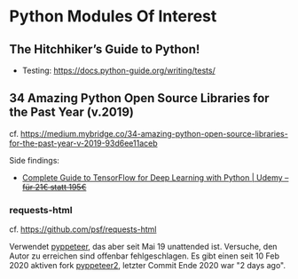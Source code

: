 # Python Modules Of Interest


## The Hitchhiker’s Guide to Python!
- Testing: https://docs.python-guide.org/writing/tests/

## 34 Amazing Python Open Source Libraries for the Past Year (v.2019)
cf. https://medium.mybridge.co/34-amazing-python-open-source-libraries-for-the-past-year-v-2019-93d6ee11aceb

Side findings:
- [Complete Guide to TensorFlow for Deep Learning with Python | Udemy – <strike>für 21€ statt 195€</strike>](https://www.udemy.com/course/complete-guide-to-tensorflow-for-deep-learning-with-python/?LSNPUBID=QZaBth%2FyPOQ&ranEAID=QZaBth%2FyPOQ&ranMID=39197&ranSiteID=QZaBth_yPOQ-_Bb67e_rtlMMXSzsaASf_A)

### requests-html
cf. https://github.com/psf/requests-html

Verwendet [pyppeteer](https://anaconda.org/conda-forge/pyppeteer), das aber seit Mai 19 unattended ist.
Versuche, den Autor zu erreichen sind offenbar fehlgeschlagen.
Es gibt einen seit 10 Feb 2020 aktiven fork [pyppeteer2](https://github.com/pyppeteer/pyppeteer2/issues/1), letzter Commit Ende 2020 war "2 days ago".

